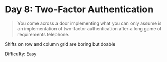 # Day 8: Two-Factor Authentication

> You come across a door implementing what you can only assume is an implementation of two-factor authentication 
> after a long game of requirements telephone.

Shifts on row and column grid are boring but doable

Difficulty: Easy